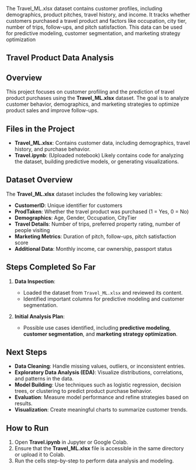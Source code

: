 The Travel_ML.xlsx dataset contains customer profiles, including demographics, product pitches, travel history, and income.
It tracks whether customers purchased a travel product and factors like occupation, city tier, number of trips, follow-ups, and pitch satisfaction. 
This data can be used for predictive modeling, customer segmentation, and marketing strategy optimization

 ## Travel Product Data Analysis

## Overview  
This project focuses on customer profiling and the prediction of travel product purchases using the **Travel_ML.xlsx** dataset. The goal is to analyze customer behavior, demographics, and marketing strategies to optimize product sales and improve follow-ups.

## Files in the Project  
- **Travel_ML.xlsx**: Contains customer data, including demographics, travel history, and purchase behavior.  
- **Travel.ipynb**: (Uploaded notebook) Likely contains code for analyzing the dataset, building predictive models, or generating visualizations.

## Dataset Overview  
The **Travel_ML.xlsx** dataset includes the following key variables:  
- **CustomerID**: Unique identifier for customers  
- **ProdTaken**: Whether the travel product was purchased (1 = Yes, 0 = No)  
- **Demographics**: Age, Gender, Occupation, CityTier  
- **Travel Details**: Number of trips, preferred property rating, number of people visiting  
- **Marketing Metrics**: Duration of pitch, follow-ups, pitch satisfaction score  
- **Additional Data**: Monthly income, car ownership, passport status

## Steps Completed So Far  
1. **Data Inspection**:  
   - Loaded the dataset from `Travel_ML.xlsx` and reviewed its content.
   - Identified important columns for predictive modeling and customer segmentation.
  
2. **Initial Analysis Plan**:  
   - Possible use cases identified, including **predictive modeling**, **customer segmentation**, and **marketing strategy optimization**.

## Next Steps  
- **Data Cleaning**: Handle missing values, outliers, or inconsistent entries.  
- **Exploratory Data Analysis (EDA)**: Visualize distributions, correlations, and patterns in the data.  
- **Model Building**: Use techniques such as logistic regression, decision trees, or clustering to predict product purchase behavior.  
- **Evaluation**: Measure model performance and refine strategies based on results.  
- **Visualization**: Create meaningful charts to summarize customer trends.

## How to Run  
1. Open **Travel.ipynb** in Jupyter or Google Colab.
2. Ensure that the **Travel_ML.xlsx** file is accessible in the same directory or upload it to Colab.
3. Run the cells step-by-step to perform data analysis and modeling.
